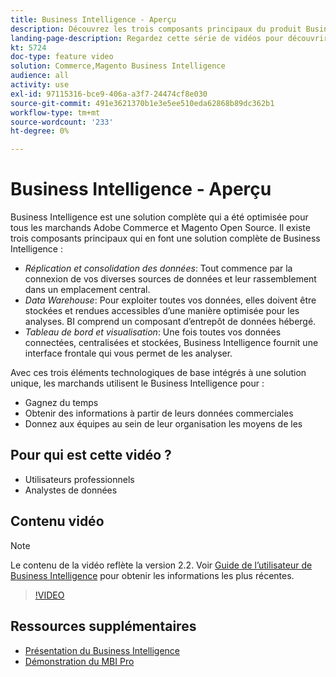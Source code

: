 ```yaml
---
title: Business Intelligence - Aperçu
description: Découvrez les trois composants principaux du produit Business Intelligence qui fournissent une solution complète de Business Intelligence.
landing-page-description: Regardez cette série de vidéos pour découvrir comment vous pouvez obtenir de meilleures informations et de meilleurs résultats commerciaux grâce à l’agrégation, l’analyse et la visualisation des données.
kt: 5724
doc-type: feature video
solution: Commerce,Magento Business Intelligence
audience: all
activity: use
exl-id: 97115316-bce9-406a-a3f7-24474cf8e030
source-git-commit: 491e3621370b1e3e5ee510eda62868b89dc362b1
workflow-type: tm+mt
source-wordcount: '233'
ht-degree: 0%

---
```


# Business Intelligence - Aperçu

Business Intelligence est une solution complète qui a été optimisée pour tous les marchands Adobe Commerce et Magento Open Source. Il existe trois composants principaux qui en font une solution complète de Business Intelligence :

- _Réplication et consolidation des données_: Tout commence par la connexion de vos diverses sources de données et leur rassemblement dans un emplacement central.
- _Data Warehouse_: Pour exploiter toutes vos données, elles doivent être stockées et rendues accessibles d’une manière optimisée pour les analyses. BI comprend un composant d’entrepôt de données hébergé.
- _Tableau de bord et visualisation_: Une fois toutes vos données connectées, centralisées et stockées, Business Intelligence fournit une interface frontale qui vous permet de les analyser.

Avec ces trois éléments technologiques de base intégrés à une solution unique, les marchands utilisent le Business Intelligence pour :

- Gagnez du temps
- Obtenir des informations à partir de leurs données commerciales
- Donnez aux équipes au sein de leur organisation les moyens de les

## Pour qui est cette vidéo ?

- Utilisateurs professionnels
- Analystes de données

## Contenu vidéo

>[!NOTE]
>
>Le contenu de la vidéo reflète la version 2.2. Voir [Guide de l’utilisateur de Business Intelligence](https://docs.magento.com/mbi/) pour obtenir les informations les plus récentes.

>[!VIDEO](https://video.tv.adobe.com/v/35979?quality=12&learn=on)

## Ressources supplémentaires

- [Présentation du Business Intelligence](https://docs.magento.com/mbi/getting-started/getting-started.html)
- [Démonstration du MBI Pro](https://support.magento.com/hc/en-us/articles/360016729571)
